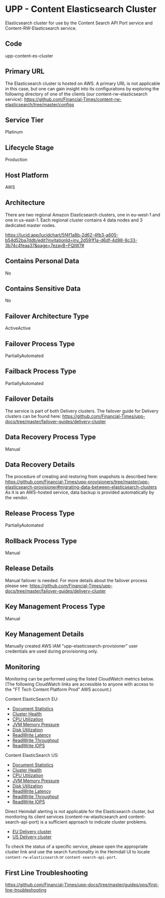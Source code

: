 <!--
    Written in the format prescribed by https://github.com/Financial-Times/runbook.md.
    Any future edits should abide by this format.
-->
# UPP - Content Elasticsearch Cluster

Elasticsearch cluster for use by the Content Search API Port service and Content-RW-Elasticsearch service.

## Code

upp-content-es-cluster

## Primary URL

The Elasticsearch cluster is hosted on AWS. A primary URL is not applicable in this case, but one can gain insight into its configurations by exploring the following directory of one of the clients (our content-rw-elasticsearch service):
https://github.com/Financial-Times/content-rw-elasticsearch/tree/master/configs

## Service Tier

Platinum

## Lifecycle Stage

Production

## Host Platform

AWS

## Architecture

There are two regional Amazon Elasticsearch clusters, one in eu-west-1 and one in us-east-1. Each regional cluster contains 4 data nodes and 3 dedicated master nodes.

https://lucid.app/lucidchart/5f4f1a8b-2d62-4fb3-a605-b54d52ba7ddb/edit?invitationId=inv_2d591f1a-d6df-4d98-8c33-3b74c4feaa37&page=7ezayB~FQlW7#

## Contains Personal Data

No

## Contains Sensitive Data

No

<!-- Placeholder - remove HTML comment markers to activate
## Can Download Personal Data
Choose Yes or No

...or delete this placeholder if not applicable to this system
-->

<!-- Placeholder - remove HTML comment markers to activate
## Can Contact Individuals
Choose Yes or No

...or delete this placeholder if not applicable to this system
-->

## Failover Architecture Type

ActiveActive

## Failover Process Type

PartiallyAutomated

## Failback Process Type

PartiallyAutomated

## Failover Details

The service is part of both Delivery clusters. The failover guide for Delivery clusters can be found here: <https://github.com/Financial-Times/upp-docs/tree/master/failover-guides/delivery-cluster>

## Data Recovery Process Type

Manual

## Data Recovery Details

The procedure of creating and restoring from snapshots is described here: <https://github.com/Financial-Times/upp-provisioners/tree/master/upp-elasticsearch-provisioner#migrating-data-between-elasticsearch-clusters>
As it is an AWS-hosted service, data backup is provided automatically by the vendor.

## Release Process Type

PartiallyAutomated

## Rollback Process Type

Manual

## Release Details

Manual failover is needed. For more details about the failover process please see: <https://github.com/Financial-Times/upp-docs/tree/master/failover-guides/delivery-cluster>

<!-- Placeholder - remove HTML comment markers to activate
## Heroku Pipeline Name
Enter descriptive text satisfying the following:
This is the name of the Heroku pipeline for this system. If you don't have a pipeline, this is the name of the app in Heroku. A pipeline is a group of Heroku apps that share the same codebase where each app in a pipeline represents the different stages in a continuous delivery workflow, i.e. staging, production.

...or delete this placeholder if not applicable to this system
-->

## Key Management Process Type

Manual

## Key Management Details

Manually created AWS IAM "upp-elasticsearch-provisioner" user credentials are used during provisioning only.

## Monitoring

Monitoring can be performed using the listed CloudWatch metrics below.
(The following CloudWatch links are accessible to anyone with access to the "FT Tech Content Platform Prod" AWS account.)

Content ElasticSearch EU:
- [Document Statistics](https://eu-west-1.console.aws.amazon.com/cloudwatch/home?region=eu-west-1#metricsV2:graph=~(view~'timeSeries~stacked~false~region~'eu-west-1~title~'Document*20Statistics~metrics~(~(~'AWS*2fES~'SearchableDocuments~'DomainName~'upp-sapi-v2-prod-eu~'ClientId~'469211898354)~(~'.~'DeletedDocuments~'.~'.~'.~'.))~start~'-PT24H~end~'P0D);query=~'*7bAWS*2fES*2cClientId*2cDomainName*7d)
- [Cluster Health](https://eu-west-1.console.aws.amazon.com/cloudwatch/home?region=eu-west-1#metricsV2:graph=~(view~'timeSeries~stacked~false~region~'eu-west-1~metrics~(~(~'AWS*2fES~'ClusterStatus.yellow~'DomainName~'upp-sapi-v2-prod-eu~'ClientId~'469211898354)~(~'.~'ClusterStatus.red~'.~'.~'.~'.)~(~'.~'ClusterStatus.green~'.~'.~'.~'.)~(~'.~'Nodes~'.~'.~'.~'.)~(~'.~'MasterReachableFromNode~'.~'.~'.~'.))~title~'Cluster*20Health);query=~'*7bAWS*2fES*2cClientId*2cDomainName*7d)
- [CPU Utilization](https://eu-west-1.console.aws.amazon.com/cloudwatch/home?region=eu-west-1#metricsV2:graph=~(view~'timeSeries~stacked~false~region~'eu-west-1~title~'CPU*20Utilization~start~'-PT12H~end~'P0D~metrics~(~(~'AWS*2fES~'MasterCPUUtilization~'DomainName~'upp-sapi-v2-prod-eu~'ClientId~'469211898354)~(~'.~'CPUUtilization~'.~'.~'.~'.)));query=~'*7bAWS*2fES*2cClientId*2cDomainName*7d)
- [JVM Memory Pressure](https://eu-west-1.console.aws.amazon.com/cloudwatch/home?region=eu-west-1#metricsV2:graph=~(view~'timeSeries~stacked~false~region~'eu-west-1~title~'JVM*20Memory*20Pressure~start~'-PT12H~end~'P0D~metrics~(~(~'AWS*2fES~'JVMMemoryPressure~'DomainName~'upp-sapi-v2-prod-eu~'ClientId~'469211898354)~(~'.~'MasterJVMMemoryPressure~'.~'.~'.~'.)));query=~'*7bAWS*2fES*2cClientId*2cDomainName*7d)
- [Disk Utilization](https://eu-west-1.console.aws.amazon.com/cloudwatch/home?region=eu-west-1#metricsV2:graph=~(view~'timeSeries~stacked~false~region~'eu-west-1~title~'Disk*20Utilization~start~'-PT24H~end~'P0D~metrics~(~(~'AWS*2fES~'FreeStorageSpace~'DomainName~'upp-sapi-v2-prod-eu~'ClientId~'469211898354)~(~'.~'MasterFreeStorageSpace~'.~'.~'.~'.)~(~'.~'ClusterUsedSpace~'.~'.~'.~'.)));query=~'*7bAWS*2fES*2cClientId*2cDomainName*7d)
- [ReadWrite Latency](https://eu-west-1.console.aws.amazon.com/cloudwatch/home?region=eu-west-1#metricsV2:graph=~(view~'timeSeries~stacked~false~region~'eu-west-1~title~'Latency~start~'-PT3H~end~'P0D~metrics~(~(~'AWS*2fES~'WriteLatency~'DomainName~'upp-sapi-v2-prod-eu~'ClientId~'469211898354)~(~'.~'ReadLatency~'.~'.~'.~'.)));query=~'*7bAWS*2fES*2cClientId*2cDomainName*7d)
- [ReadWrite Throughput](https://eu-west-1.console.aws.amazon.com/cloudwatch/home?region=eu-west-1#metricsV2:graph=~(view~'timeSeries~stacked~false~region~'eu-west-1~title~'Throughput~start~'-PT3H~end~'P0D~metrics~(~(~'AWS*2fES~'WriteThroughput~'DomainName~'upp-sapi-v2-prod-eu~'ClientId~'469211898354)~(~'.~'ReadThroughput~'.~'.~'.~'.)));query=~'*7bAWS*2fES*2cClientId*2cDomainName*7d)
- [ReadWrite IOPS](https://eu-west-1.console.aws.amazon.com/cloudwatch/home?region=eu-west-1#metricsV2:graph=~(view~'timeSeries~stacked~false~region~'eu-west-1~title~'IOPS~start~'-PT3H~end~'P0D~metrics~(~(~'AWS*2fES~'ReadIOPS~'DomainName~'upp-sapi-v2-prod-eu~'ClientId~'469211898354)~(~'.~'WriteIOPS~'.~'.~'.~'.)));query=~'*7bAWS*2fES*2cClientId*2cDomainName*7d)

Content ElasticSearch US:
- [Document Statistics](https://us-east-1.console.aws.amazon.com/cloudwatch/home?region=us-east-1#metricsV2:graph=~(view~'timeSeries~stacked~false~region~'us-east-1~title~'Document*20Statistics~metrics~(~(~'AWS*2fES~'SearchableDocuments~'DomainName~'upp-sapi-v2-prod-us~'ClientId~'469211898354)~(~'.~'DeletedDocuments~'.~'.~'.~'.))~start~'-PT24H~end~'P0D);query=~'*7bAWS*2fES*2cClientId*2cDomainName*7d)
- [Cluster Health](https://us-east-1.console.aws.amazon.com/cloudwatch/home?region=us-east-1#metricsV2:graph=~(view~'timeSeries~stacked~false~region~'us-east-1~metrics~(~(~'AWS*2fES~'ClusterStatus.yellow~'DomainName~'upp-sapi-v2-prod-us~'ClientId~'469211898354)~(~'.~'ClusterStatus.red~'.~'.~'.~'.)~(~'.~'ClusterStatus.green~'.~'.~'.~'.)~(~'.~'Nodes~'.~'.~'.~'.)~(~'.~'MasterReachableFromNode~'.~'.~'.~'.))~title~'Cluster*20Health);query=~'*7bAWS*2fES*2cClientId*2cDomainName*7d)
- [CPU Utilization](https://us-east-1.console.aws.amazon.com/cloudwatch/home?region=us-east-1#metricsV2:graph=~(view~'timeSeries~stacked~false~region~'us-east-1~title~'CPU*20Utilization~start~'-PT12H~end~'P0D~metrics~(~(~'AWS*2fES~'MasterCPUUtilization~'DomainName~'upp-sapi-v2-prod-us~'ClientId~'469211898354)~(~'.~'CPUUtilization~'.~'.~'.~'.)));query=~'*7bAWS*2fES*2cClientId*2cDomainName*7d)
- [JVM Memory Pressure](https://us-east-1.console.aws.amazon.com/cloudwatch/home?region=us-east-1#metricsV2:graph=~(view~'timeSeries~stacked~false~region~'us-east-1~title~'JVM*20Memory*20Pressure~start~'-PT12H~end~'P0D~metrics~(~(~'AWS*2fES~'JVMMemoryPressure~'DomainName~'upp-sapi-v2-prod-us~'ClientId~'469211898354)~(~'.~'MasterJVMMemoryPressure~'.~'.~'.~'.)));query=~'*7bAWS*2fES*2cClientId*2cDomainName*7d)
- [Disk Utilization](https://us-east-1.console.aws.amazon.com/cloudwatch/home?region=us-east-1#metricsV2:graph=~(view~'timeSeries~stacked~false~region~'us-east-1~title~'Disk*20Utilization~start~'-PT24H~end~'P0D~metrics~(~(~'AWS*2fES~'FreeStorageSpace~'DomainName~'upp-sapi-v2-prod-us~'ClientId~'469211898354)~(~'.~'MasterFreeStorageSpace~'.~'.~'.~'.)~(~'.~'ClusterUsedSpace~'.~'.~'.~'.)));query=~'*7bAWS*2fES*2cClientId*2cDomainName*7d)
- [ReadWrite Latency](https://us-east-1.console.aws.amazon.com/cloudwatch/home?region=us-east-1#metricsV2:graph=~(view~'timeSeries~stacked~false~region~'us-east-1~title~'Latency~start~'-PT3H~end~'P0D~metrics~(~(~'AWS*2fES~'WriteLatency~'DomainName~'upp-sapi-v2-prod-us~'ClientId~'469211898354)~(~'.~'ReadLatency~'.~'.~'.~'.)));query=~'*7bAWS*2fES*2cClientId*2cDomainName*7d)
- [ReadWrite Throughput](https://us-east-1.console.aws.amazon.com/cloudwatch/home?region=us-east-1#metricsV2:graph=~(view~'timeSeries~stacked~false~region~'us-east-1~title~'Throughput~start~'-PT3H~end~'P0D~metrics~(~(~'AWS*2fES~'WriteThroughput~'DomainName~'upp-sapi-v2-prod-us~'ClientId~'469211898354)~(~'.~'ReadThroughput~'.~'.~'.~'.)));query=~'*7bAWS*2fES*2cClientId*2cDomainName*7d)
- [ReadWrite IOPS](https://us-east-1.console.aws.amazon.com/cloudwatch/home?region=us-east-1#metricsV2:graph=~(view~'timeSeries~stacked~false~region~'us-east-1~title~'IOPS~start~'-PT3H~end~'P0D~metrics~(~(~'AWS*2fES~'ReadIOPS~'DomainName~'upp-sapi-v2-prod-us~'ClientId~'469211898354)~(~'.~'WriteIOPS~'.~'.~'.~'.)));query=~'*7bAWS*2fES*2cClientId*2cDomainName*7d)

Direct Heimdall alerting is not applicable for the Elasticsearch cluster, but monitoring its client services (content-rw-elasticsearch and content-search-api-port) is a sufficient approach to indicate cluster problems.

- [EU Delivery cluster](https://heimdall.ftops.tech/system?code=upp-prod-delivery-eu#monitored-checks-list)
- [US Delivery cluster](https://heimdall.ftops.tech/system?code=upp-prod-delivery-us#monitored-checks-list)

To check the status of a specific service, please open the appropriate cluster link and use the search functionality in the Heimdall UI to locate `content-rw-elasticsearch` or `content-search-api-port`.

## First Line Troubleshooting

<https://github.com/Financial-Times/upp-docs/tree/master/guides/ops/first-line-troubleshooting>

<!-- Placeholder - remove HTML comment markers to activate
## Second Line Troubleshooting
Enter descriptive text satisfying the following:
Troubleshooting information for members of the system's support or delivery team.

...or delete this placeholder if not applicable to this system
-->